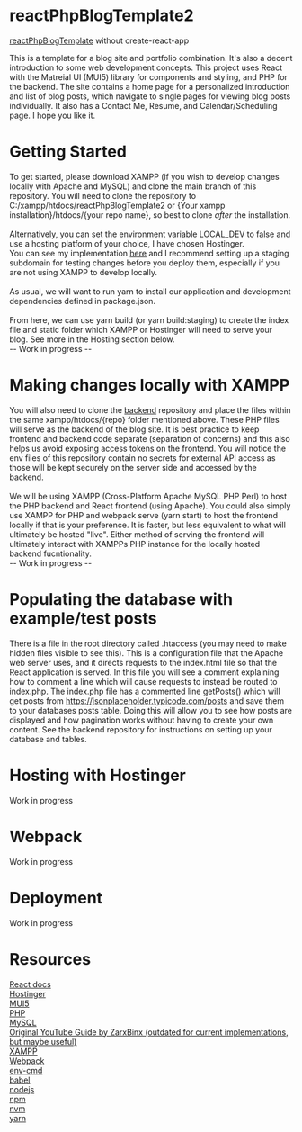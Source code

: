# reactPhpBlogTemplate2
[reactPhpBlogTemplate](https://github.com/emily-daitch/reactPhpBlogTemplate/blob/live/README.md) without create-react-app

This is a template for a blog site and portfolio combination. It's also a decent introduction to some web development concepts. This project uses React with the Matreial UI (MUI5) library for components and styling, and PHP for the backend. The site contains a home page for a personalized introduction and list of blog posts, which navigate to single pages for viewing blog posts individually. It also has a Contact Me, Resume, and Calendar/Scheduling page. I hope you like it.

# Getting Started
To get started, please download XAMPP (if you wish to develop changes locally with Apache and MySQL) and clone the main branch of this repository. You will need to clone the repository to C:/xampp/htdocs/reactPhpBlogTemplate2 or {Your xampp installation}/htdocs/{your repo name}, so best to clone *after* the installation.<br><br>
Alternatively, you can set the environment variable LOCAL_DEV to false and use a hosting platform of your choice, I have chosen Hostinger.<br>
You can see my implementation [here](https://emilydaitch.click) and I recommend setting up a staging subdomain for testing changes before you deploy them, especially if you are not using XAMPP to develop locally.<br><br>
As usual, we will want to run yarn to install our application and development dependencies defined in package.json. <br><br>
From here, we can use yarn build (or yarn build:staging) to create the index file and static folder which XAMPP or Hostinger will need to serve your blog. See more in the Hosting section below.<br>
-- Work in progress --

# Making changes locally with XAMPP
You will also need to clone the [backend](https://github.com/emily-daitch/reactPhpBlogTemplateBackend) repository and place the files within the same xampp/htdocs/{repo} folder mentioned above. These PHP files will serve as the backend of the blog site. It is best practice to keep frontend and backend code separate (separation of concerns) and this also helps us avoid exposing access tokens on the frontend. You will notice the env files of this repository contain no secrets for external API access as those will be kept securely on the server side and accessed by the backend.<br><br>
We will be using XAMPP (Cross-Platform Apache MySQL PHP Perl) to host the PHP backend and React frontend (using Apache). You could also simply use XAMPP for PHP and webpack serve (yarn start) to host the frontend locally if that is your preference. It is faster, but less equivalent to what will ultimately be hosted "live". Either method of serving the frontend will ultimately interact with XAMPPs PHP instance for the locally hosted backend fucntionality.<br>
-- Work in progress --

# Populating the database with example/test posts
There is a file in the root directory called .htaccess (you may need to make hidden files visible to see this). This is a configuration file that the Apache web server uses, and it directs requests to the index.html file so that the React application is served. In this file you will see a comment explaining how to comment a line which will cause requests to instead be routed to index.php. The index.php file has a commented line getPosts() which will get posts from https://jsonplaceholder.typicode.com/posts and save them to your databases posts table. Doing this will allow you to see how posts are displayed and how pagination works without having to create your own content. See the backend repository for instructions on setting up your database and tables.

# Hosting with Hostinger
Work in progress

# Webpack
Work in progress

# Deployment
Work in progress

# Resources

[React docs](https://react.dev/learn)<br>
[Hostinger](https://www.hostinger.com/)<br>
[MUI5](https://mui.com/)<br>
[PHP](https://www.php.net/docs.php)<br>
[MySQL](https://www.mysql.com/)<br>
[Original YouTube Guide by ZarxBinx (outdated for current implementations, but maybe useful)](https://www.youtube.com/watch?v=RQYpSfXUgn4)<br>
[XAMPP](https://www.apachefriends.org/download.html)<br>
[Webpack](https://webpack.js.org/)<br>
[env-cmd](https://www.npmjs.com/package/env-cmd)<br>
[babel](https://babeljs.io/)<br>
[nodejs](https://nodejs.org/)<br>
[npm](https://www.npmjs.com/)<br>
[nvm](https://www.npmjs.com/package/nvm)<br>
[yarn](https://yarnpkg.com/)<br>
